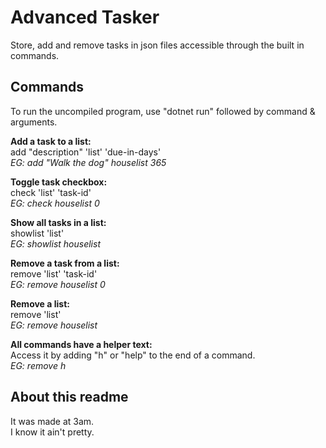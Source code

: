 # Advanced Tasker

Store, add and remove tasks in json files accessible through the built in commands.

## Commands

To run the uncompiled program, use "dotnet run" followed by command & arguments.

**Add a task to a list:**<br/>
add "description" 'list' 'due-in-days'<br/>
*EG: add "Walk the dog" houselist 365*<br/>

**Toggle task checkbox:**<br/>
check 'list' 'task-id'<br/>
*EG: check houselist 0*<br/>

**Show all tasks in a list:**<br/>
showlist 'list'<br/>
*EG: showlist houselist*<br/>

**Remove a task from a list:**<br/>
remove 'list' 'task-id'<br/>
*EG: remove houselist 0*<br/>

**Remove a list:**<br/>
remove 'list'<br/>
*EG: remove houselist*<br/>

**All commands have a helper text:**<br/>
Access it by adding "h" or "help" to the end of a command.<br/>
*EG: remove h*<br/>

## About this readme

It was made at 3am.<br/>
I know it ain't pretty.<br/>